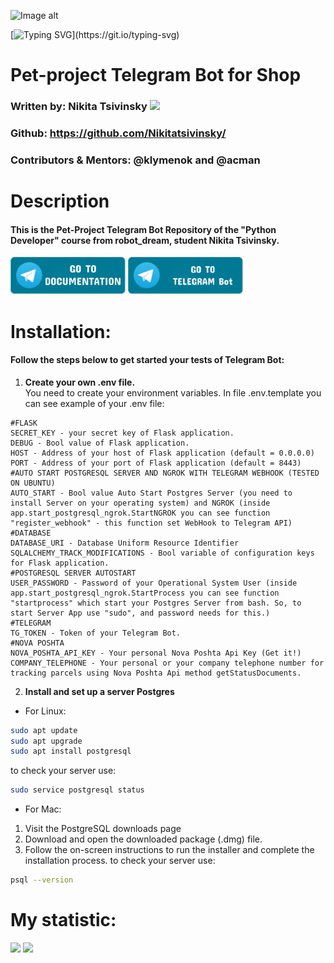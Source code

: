 ![Image alt](https://github.com/AngelOfDeath-UA/pictures/blob/main/rd3.png)

[![Typing SVG](https://readme-typing-svg.herokuapp.com?font=Fira+Code&weight=600&size=30&duration=4000&pause=1500&color=805FA6&width=500&lines=%D0%92%D1%87%D0%B8%D0%BC%D0%BE+%D0%BA%D0%BE%D0%B4%D1%83%D0%B2%D0%B0%D1%82%D0%B8+%D0%BC%D0%B0%D0%B9%D0%B1%D1%83%D1%82%D0%BD%D1%94...;%D0%92%D1%87%D0%B8%D0%BC%D0%BE+%D0%B2%D0%B5%D1%80%D1%81%D1%82%D0%B0%D1%82%D0%B8+%D0%BC%D0%B0%D0%B9%D0%B1%D1%83%D1%82%D0%BD%D1%94...;%D0%92%D1%87%D0%B8%D0%BC%D0%BE+%D1%82%D0%B5%D1%81%D1%82%D1%83%D0%B2%D0%B0%D1%82%D0%B8+%D0%BC%D0%B0%D0%B9%D0%B1%D1%83%D1%82%D0%BD%D1%94...)](https://git.io/typing-svg)

Pet-project Telegram Bot for Shop
===============================================

### Written by: Nikita Tsivinsky ![](https://komarev.com/ghpvc/?username=AngelOfDeath-UA)
### Github: https://github.com/Nikitatsivinsky/
### Contributors & Mentors: @klymenok and @acman
# Description
#### This is the Pet-Project Telegram Bot Repository of the "Python Developer" course from robot_dream, student Nikita Tsivinsky.
[![](https://github.com/AngelOfDeath-UA/angelofdeath-ua.github.io/blob/main/img/button_doc.png)](https://angelofdeath-ua.github.io/)                       [![](https://raw.githubusercontent.com/AngelOfDeath-UA/angelofdeath-ua.github.io/main/img/button.png)](https://t.me/nike_shop_delivery_bot)

# Installation:
#### Follow the steps below to get started your tests of Telegram Bot:
1. <b>Create your own .env file.</b> <br>
You need to create your environment variables. In file .env.template you can see example of your .env file:
```env
#FLASK
SECRET_KEY - your secret key of Flask application.
DEBUG - Bool value of Flask application.
HOST - Address of your host of Flask application (default = 0.0.0.0)
PORT - Address of your port of Flask application (default = 8443)
#AUTO START POSTGRESQL SERVER AND NGROK WITH TELEGRAM WEBHOOK (TESTED ON UBUNTU)
AUTO_START - Bool value Auto Start Postgres Server (you need to install Server on your operating system) and NGROK (inside app.start_postgresql_ngrok.StartNGROK you can see function "register_webhook" - this function set WebHook to Telegram API)
#DATABASE
DATABASE_URI - Database Uniform Resource Identifier
SQLALCHEMY_TRACK_MODIFICATIONS - Bool variable of configuration keys for Flask application.
#POSTGRESQL SERVER AUTOSTART
USER_PASSWORD - Password of your Operational System User (inside app.start_postgresql_ngrok.StartProcess you can see function "startprocess" which start your Postgres Server from bash. So, to start Server App use "sudo", and password needs for this.)
#TELEGRAM
TG_TOKEN - Token of your Telegram Bot.
#NOVA POSHTA
NOVA_POSHTA_API_KEY - Your personal Nova Poshta Api Key (Get it!)
COMPANY_TELEPHONE - Your personal or your company telephone number for tracking parcels using Nova Poshta Api method getStatusDocuments.
```
2. <b>Install and set up a server Postgres</b> <br>
* For Linux:
```bash
sudo apt update                           
sudo apt upgrade
sudo apt install postgresql
```
to check your server use:
```bash
sudo service postgresql status 
```
* For Mac:
1. Visit the PostgreSQL downloads page
2. Download and open the downloaded package (.dmg) file.
3. Follow the on-screen instructions to run the installer and complete the installation process.
to check your server use:
```bash
psql --version  
```



















# My statistic:
![](https://github-profile-summary-cards.vercel.app/api/cards/profile-details?username=AngelOfDeath&theme=solarized_dark)
![](https://github-profile-summary-cards.vercel.app/api/cards/stats?username=daniilshat&theme=solarized_dark)


